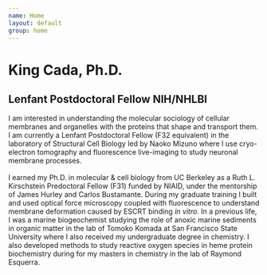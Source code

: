 ```yaml
---
name: Home
layout: default
group: home
---
```


<h1 class="text-center">King Cada, Ph.D.</h1>
<h2 class="text-center">Lenfant Postdoctoral Fellow NIH/NHLBI</h2>

<p class="lead text-justify">

I am interested in understanding the molecular sociology of cellular membranes and organelles with the proteins that shape and transport them. I am currently a Lenfant Postdoctoral Fellow (F32 equivalent) in the laboratory of Structural Cell Biology led by Naoko Mizuno where I use cryo-electron tomography and fluorescence live-imaging to study neuronal membrane processes. 
<br>
<br>
I earned my Ph.D. in molecular & cell biology from UC Berkeley as a Ruth L. Kirschstein Predoctoral Fellow (F31) funded by NIAID, under the mentorship of James Hurley and Carlos Bustamante. During my graduate training I built and used optical force microscopy coupled with fluorescence to understand membrane deformation caused by ESCRT binding <i>in vitro</i>. In a previous life, I was a marine biogeochemist studying the role of anoxic marine sediments in organic matter in the lab of Tomoko Komada at San Francisco State University where I also received my undergraduate degree in chemistry. I also developed methods to study reactive oxygen species in heme protein biochemistry during for my masters in chemistry in the lab of Raymond Esquerra.
</p>
